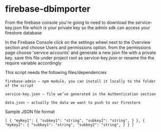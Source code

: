 # firebase-dbimporter


From the firebase console you're going to need to download the service-key.json file which is your private key so the admin sdk can access your firestore database

In the Firebase Console click on the settings wheel next to the Overview section and choose Users and permissions option.
from the permissions page choose 'service accounts' and generate a new json file with a private key.
save this file under project root as service-key.json or rename the the require variable accordingly


This script needs the following files/dependencies

`firebase-admin — npm module, you can install it locally to the folder of the script`

`service-key.json — file we’ve generated in the Authentication section`

`data.json — actually the data we want to push to our Firestore`


Sample JSON file format

`[
 {
 "myKey1": {
 "subkey1": "string",
 "subkey2": "string",
 }
 },
 {
 "myKey2": {
 "subkey1": "string",
 "subkey2": "string",
 }
 }
 ]`

